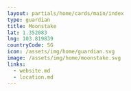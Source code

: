 ```yaml
---
layout: partials/home/cards/main/index
type: guardian
title: Moonstake
lat: 1.352083
lng: 103.819839
countryCode: SG
icon: /assets/img/home/guardian.svg
image: /assets/img/home/moonstake.svg
links:
  - website.md
  - location.md
---
```

